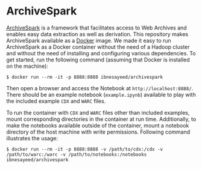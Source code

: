 # ArchiveSpark

[ArchiveSpark](https://github.com/helgeho/ArchiveSpark) is a framework that facilitates access to Web Archives and enables easy data extraction as well as derivation. This repository makes ArchiveSpark available as a [Docker](https://www.docker.com/) image. We made it easy to run ArchiveSpark as a Docker container without the need of a Hadoop cluster and without the need of installing and configuring various dependencies. To get started, run the following command (assuming that Docker is installed on the machine):

```
$ docker run --rm -it -p 8888:8888 ibnesayeed/archivespark
```

Then open a browser and access the Notebook at `http://localhost:8888/`. There should be an example notebook (`example.ipynb`) available to play with the included example `CDX` and `WARC` files.

To run the container with `CDX` and `WARC` files other than included examples, mount corresponding directories in the container at run time. Additionally, to make the notebooks available outside of the container, mount a notebook directory of the host machine with write permissions. Following command illustrates the usage:

```
$ docker run --rm -it -p 8888:8888 -v /path/to/cdx:/cdx -v /path/to/warc:/warc -v /path/to/notebooks:/notebooks ibnesayeed/archivespark
```
